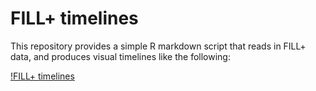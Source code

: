 # FILL+ timelines

This repository provides a simple R markdown script that reads in FILL+ data, and produces visual timelines like the following:

[!FILL+ timelines](/figs-web/unnamed-chunk-6-1.png)